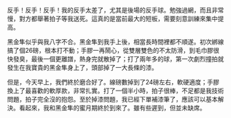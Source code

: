 反手！反手！反手！我的反手太差了，尤其是後場的反手球。勉強過網，而且非常慢，對方都舉著拍子等我送死。這真的是當前最大的短板，需要刻意訓練來集中提高。

黑金隼似乎與我八字不合。黑金隼到我手上後，相當長時間裡都不順遂。初次綁線搞了個26磅，根本打不動；手膠一再鬧心，從雙層雙色的不太防滑，到毛巾膠很快發臭，最後一個更離譜，熱身完就散掉了；打了兩年多的球，第一次劇烈撞拍就發生在我寶貴的黑金隼身上了，頭部掉了一大長條的漆。

但是，今天早上，我們終於磨合好了。線磅數掉到了24磅左右，軟硬適度；手膠換上了最喜歡的軟厚款，非常扎實。打了一個半小時，拍子很棒，不足都是我技術問題，拍子完全沒的抱怨。至於掉漆問題，我已經下單補漆筆了，應該可以基本解決。看起來，我和黑金隼的蜜月期終於到來了。雖有些遲到，但並未缺席。
